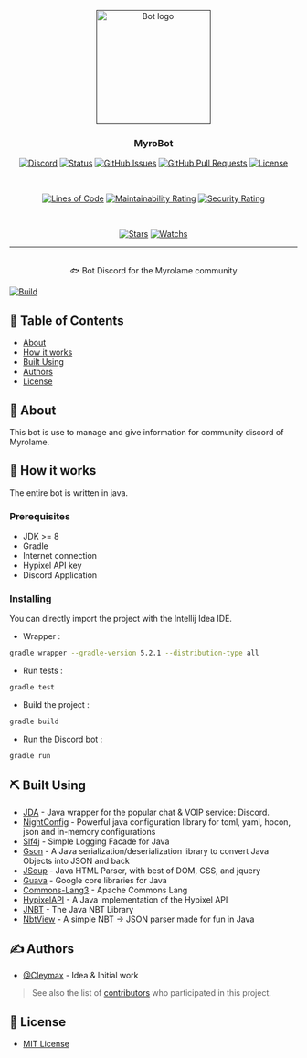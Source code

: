 <p align="center">
  <a href="" rel="noopener">
 <img width=200px height=200px src="https://i.imgur.com/FxL5qM0.jpg" alt="Bot logo"></a>
</p>

<h3 align="center">MyroBot</h3>

<div align="center">

  [![Discord](https://img.shields.io/discord/336564349143613454?style=flat-square)](https://discord.gg/J2UgcpQ) 
  [![Status](https://img.shields.io/badge/status-active-success?style=flat-square)]() 
  [![GitHub Issues](https://img.shields.io/github/issues/Cleymax/MyroBot?style=flat-square)](https://github.com/Cleymax/MyroBot/issues) 
  [![GitHub Pull Requests](https://img.shields.io/github/issues-pr/Cleymax/MyroBot?style=flat-square)](https://github.com/Cleymax/MyroBot/pulls) 
  [![License](https://img.shields.io/github/license/Cleymax/MyroBot?style=flat-square)](/LICENSE) 

  <br>

  [![Lines of Code](https://sonarcloud.io/api/project_badges/measure?project=Cleymax_MyroBot&metric=ncloc)](https://sonarcloud.io/dashboard?id=Cleymax_MyroBot)
  [![Maintainability Rating](https://sonarcloud.io/api/project_badges/measure?project=Cleymax_MyroBot&metric=sqale_rating)](https://sonarcloud.io/dashboard?id=Cleymax_MyroBot)
  [![Security Rating](https://sonarcloud.io/api/project_badges/measure?project=Cleymax_MyroBot&metric=security_rating)](https://sonarcloud.io/dashboard?id=Cleymax_MyroBot)
  
</div>
<br>

<div align="center">

  [![Stars](https://img.shields.io/github/stars/Cleymax/MyroBot?style=social)]() 
  [![Watchs](https://img.shields.io/github/watchers/Cleymax/MyroBot?style=social)]()
    
</div>

---

<p align="center"> 
    <br> 🐟 Bot Discord for the Myrolame community
    
   [![Build](https://github.com/Cleymax/MyroBot/workflows/Java%20CI/badge.svg)]()
   
</p>

## 📝 Table of Contents
- [About](#about)
- [How it works](#working)
- [Built Using](#built_using)
- [Authors](#authors)
- [License](#license)

## 🧐 About <a name = "about"></a>
This bot is use to manage and give information for community discord of Myrolame.

## 💭 How it works <a name = "working"></a>
The entire bot is written in java.

### Prerequisites
 - JDK >= 8
 - Gradle
 - Internet connection
 - Hypixel API key
 - Discord Application
 
### Installing

You can directly import the project with the Intellij Idea IDE.

+ Wrapper :
```bash
gradle wrapper --gradle-version 5.2.1 --distribution-type all
```

+ Run tests :

```bash
gradle test
```

+ Build the project :

```bash
gradle build
```

+ Run the Discord bot :

```bash
gradle run
```

## ⛏️ Built Using <a name = "built_using"></a>
+ [JDA](https://github.com/DV8FromTheWorld/JDA) - Java wrapper for the popular chat & VOIP service: Discord.
+ [NightConfig](https://github.com/TheElectronWill/night-config) - Powerful java configuration library for toml, yaml, hocon, json and in-memory configurations
+ [Slf4j](https://github.com/qos-ch/slf4j) - Simple Logging Facade for Java
+ [Gson](https://github.com/google/gson) - A Java serialization/deserialization library to convert Java Objects into JSON and back
+ [JSoup](https://github.com/jhy/jsoup) - Java HTML Parser, with best of DOM, CSS, and jquery
+ [Guava](https://github.com/google/guava) - Google core libraries for Java
+ [Commons-Lang3](https://github.com/apache/commons-lang) - Apache Commons Lang
+ [HypixelAPI](https://github.com/HypixelDev/PublicAPI) - A Java implementation of the Hypixel API
+ [JNBT](https://github.com/Morlok8k/JNBT) - The Java NBT Library
+ [NbtView](https://github.com/Dance-Dog/NBTView) - A simple NBT -> JSON parser made for fun in Java

## ✍️ Authors <a name = "authors"></a>
+ [@Cleymax](https://github.com/Cleymax) - Idea & Initial work

> See also the list of [contributors](https://github.com/Cleymax/MyroBot/graphs/contributors) who participated in this project.

## 🔐 License <a name = "license"></a>
+ [MIT License](LICENSE) 